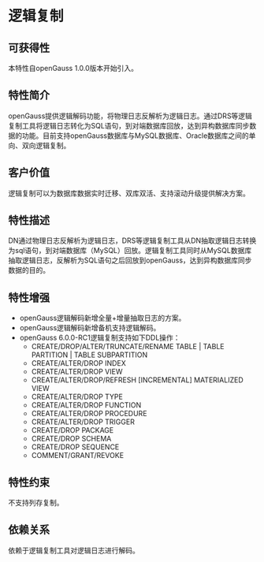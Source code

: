 # 逻辑复制<a name="ZH-CN_TOPIC_0000001152275215"></a>

## 可获得性<a name="section15406143204715"></a>

本特性自openGauss 1.0.0版本开始引入。

## 特性简介<a name="section740615433477"></a>

openGauss提供逻辑解码功能，将物理日志反解析为逻辑日志。通过DRS等逻辑复制工具将逻辑日志转化为SQL语句，到对端数据库回放，达到异构数据库同步数据的功能。目前支持openGauss数据库与MySQL数据库、Oracle数据库之间的单向、双向逻辑复制。

## 客户价值<a name="section13406743164715"></a>

逻辑复制可以为数据库数据实时迁移、双库双活、支持滚动升级提供解决方案。

## 特性描述<a name="section16406154310471"></a>

DN通过物理日志反解析为逻辑日志，DRS等逻辑复制工具从DN抽取逻辑日志转换为sql语句，到对端数据库（MySQL）回放。逻辑复制工具同时从MySQL数据库抽取逻辑日志，反解析为SQL语句之后回放到openGauss，达到异构数据库同步数据的目的。

## 特性增强<a name="section1340684315478"></a>

-   openGauss逻辑解码新增全量+增量抽取日志的方案。
-   openGauss逻辑解码新增备机支持逻辑解码。
-   openGauss 6.0.0-RC1逻辑复制支持如下DDL操作：
    - CREATE/DROP/ALTER/TRUNCATE/RENAME TABLE | TABLE PARTITION | TABLE SUBPARTITION
    - CREATE/ALTER/DROP INDEX
    - CREATE/ALTER/DROP VIEW
    - CREATE/ALTER/DROP/REFRESH [INCREMENTAL] MATERIALIZED VIEW
    - CREATE/ALTER/DROP TYPE
    - CREATE/ALTER/DROP FUNCTION
    - CREATE/ALTER/DROP PROCEDURE
    - CREATE/ALTER/DROP TRIGGER
    - CREATE/DROP PACKAGE
    - CREATE/DROP SCHEMA
    - CREATE/DROP SEQUENCE
    - COMMENT/GRANT/REVOKE

## 特性约束<a name="section06531946143616"></a>

不支持列存复制。

## 依赖关系<a name="section8406643144716"></a>

依赖于逻辑复制工具对逻辑日志进行解码。

